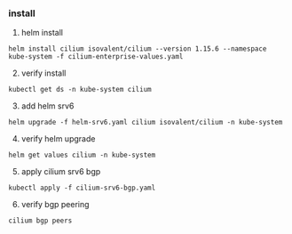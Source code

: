 ### install
1. helm install
```
helm install cilium isovalent/cilium --version 1.15.6 --namespace kube-system -f cilium-enterprise-values.yaml
```

2. verify install
```
kubectl get ds -n kube-system cilium
```

3. add helm srv6
```
helm upgrade -f helm-srv6.yaml cilium isovalent/cilium -n kube-system
```

4. verify helm upgrade
```
helm get values cilium -n kube-system
```

5. apply cilium srv6 bgp
```
kubectl apply -f cilium-srv6-bgp.yaml 
```

6. verify bgp peering
```
cilium bgp peers
```

